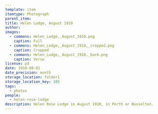```yaml
---
template: item
itemtype: Photograph
parent_item: 
title: Helen Lodge, August 1910
author: 
images:
  - commons: Helen_Lodge,_August_1910.png
    caption: Full
  - commons: Helen_Lodge,_August_1910,_cropped.png
    caption: Cropped
  - commons: Helen_Lodge,_August_1910,_back.png
    caption: Verso
license: pd
date: 1910-08-01
date_precision: month
storage_location: folder1
storage_location_key: 105
tags:
  - photos
people:
  - helen-rose-lodge
description: Helen Rose Lodge in August 1910, in Perth or Busselton.
---
```

